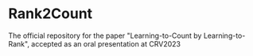 # Rank2Count
The official repository for the paper "Learning-to-Count by Learning-to-Rank", accepted as an oral presentation at CRV2023

